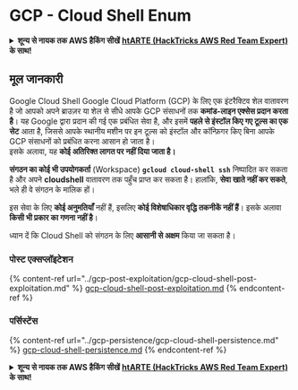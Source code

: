 # GCP - Cloud Shell Enum

<details>

<summary><strong>शून्य से नायक तक AWS हैकिंग सीखें</strong> <a href="https://training.hacktricks.xyz/courses/arte"><strong>htARTE (HackTricks AWS Red Team Expert)</strong></a><strong> के साथ!</strong></summary>

HackTricks का समर्थन करने के अन्य तरीके:

* यदि आप अपनी **कंपनी का विज्ञापन HackTricks में देखना चाहते हैं** या **HackTricks को PDF में डाउनलोड करना चाहते हैं** तो [**सब्सक्रिप्शन प्लान्स**](https://github.com/sponsors/carlospolop) देखें!
* [**आधिकारिक PEASS & HackTricks स्वैग**](https://peass.creator-spring.com) प्राप्त करें
* [**The PEASS Family**](https://opensea.io/collection/the-peass-family) की खोज करें, हमारा विशेष [**NFTs**](https://opensea.io/collection/the-peass-family) संग्रह
* 💬 [**Discord समूह**](https://discord.gg/hRep4RUj7f) में **शामिल हों** या [**telegram समूह**](https://t.me/peass) या **Twitter** 🐦 पर मुझे **फॉलो** करें [**@carlospolopm**](https://twitter.com/carlospolopm)**.**
* [**HackTricks**](https://github.com/carlospolop/hacktricks) और [**HackTricks Cloud**](https://github.com/carlospolop/hacktricks-cloud) github रेपोज़ में PRs सबमिट करके अपनी हैकिंग ट्रिक्स साझा करें.

</details>

## मूल जानकारी

Google Cloud Shell Google Cloud Platform (GCP) के लिए एक इंटरैक्टिव शेल वातावरण है जो आपको अपने ब्राउज़र या शेल से सीधे आपके GCP संसाधनों तक **कमांड-लाइन एक्सेस प्रदान करता है**। यह Google द्वारा प्रदान की गई एक प्रबंधित सेवा है, और इसमें **पहले से इंस्टॉल किए गए टूल्स का एक सेट** आता है, जिससे आपके स्थानीय मशीन पर इन टूल्स को इंस्टॉल और कॉन्फ़िगर किए बिना आपके GCP संसाधनों को प्रबंधित करना आसान हो जाता है।\
इसके अलावा, यह **कोई अतिरिक्त लागत पर नहीं दिया जाता है।**

**संगठन का कोई भी उपयोगकर्ता** (Workspace) **`gcloud cloud-shell ssh`** निष्पादित कर सकता है और अपने **cloudshell** वातावरण तक पहुँच प्राप्त कर सकता है। हालांकि, **सेवा खाते नहीं कर सकते**, भले ही वे संगठन के मालिक हों।

इस सेवा के लिए **कोई अनुमतियाँ** नहीं हैं, इसलिए **कोई विशेषाधिकार वृद्धि तकनीकें नहीं हैं**। इसके अलावा **किसी भी प्रकार का गणना नहीं है**।

ध्यान दें कि Cloud Shell को संगठन के लिए **आसानी से अक्षम** किया जा सकता है।

### पोस्ट एक्सप्लॉइटेशन

{% content-ref url="../gcp-post-exploitation/gcp-cloud-shell-post-exploitation.md" %}
[gcp-cloud-shell-post-exploitation.md](../gcp-post-exploitation/gcp-cloud-shell-post-exploitation.md)
{% endcontent-ref %}

### पर्सिस्टेंस

{% content-ref url="../gcp-persistence/gcp-cloud-shell-persistence.md" %}
[gcp-cloud-shell-persistence.md](../gcp-persistence/gcp-cloud-shell-persistence.md)
{% endcontent-ref %}

<details>

<summary><strong>शून्य से नायक तक AWS हैकिंग सीखें</strong> <a href="https://training.hacktricks.xyz/courses/arte"><strong>htARTE (HackTricks AWS Red Team Expert)</strong></a><strong> के साथ!</strong></summary>

HackTricks का समर्थन करने के अन्य तरीके:

* यदि आप अपनी **कंपनी का विज्ञापन HackTricks में देखना चाहते हैं** या **HackTricks को PDF में डाउनलोड करना चाहते हैं** तो [**सब्सक्रिप्शन प्लान्स**](https://github.com/sponsors/carlospolop) देखें!
* [**आधिकारिक PEASS & HackTricks स्वैग**](https://peass.creator-spring.com) प्राप्त करें
* [**The PEASS Family**](https://opensea.io/collection/the-peass-family) की खोज करें, हमारा विशेष [**NFTs**](https://opensea.io/collection/the-peass-family) संग्रह
* 💬 [**Discord समूह**](https://discord.gg/hRep4RUj7f) में **शामिल हों** या [**telegram समूह**](https://t.me/peass) या **Twitter** 🐦 पर मुझे **फॉलो** करें [**@carlospolopm**](https://twitter.com/carlospolopm)**.**
* [**HackTricks**](https://github.com/carlospolop/hacktricks) और [**HackTricks Cloud**](https://github.com/carlospolop/hacktricks-cloud) github रेपोज़ में PRs सबमिट करके अपनी हैकिंग ट्रिक्स साझा करें.

</details>

